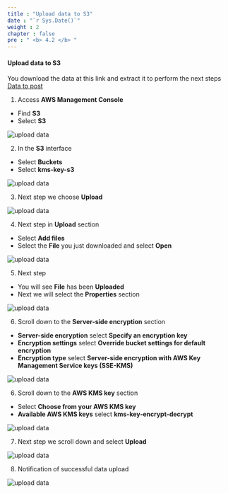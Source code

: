 ```yaml
---
title : "Upload data to S3"
date : "`r Sys.Date()`"
weight : 2
chapter : false
pre : " <b> 4.2 </b> "
---
```


#### Upload data to S3

You download the data at this link and extract it to perform the next steps [Data to post](https://github.com/phuctruongquang/aws-fcj-workshop02/blob/main/DATA.rar )

1. Access **AWS Management Console**

 - Find **S3**
 - Select **S3**

![upload data](/aws-fcj-workshop02/images/4.create-s3/4.2upload-data/0001.png?width=90pc)

2. In the **S3** interface

 - Select **Buckets**
 - Select **kms-key-s3**

![upload data](/aws-fcj-workshop02/images/4.create-s3/4.2upload-data/0002.png?width=90pc)

3. Next step we choose **Upload**

![upload data](/aws-fcj-workshop02/images/4.create-s3/4.2upload-data/0003.png?width=90pc)

4. Next step in **Upload** section

 - Select **Add files**
 - Select the **File** you just downloaded and select **Open**

![upload data](/aws-fcj-workshop02/images/4.create-s3/4.2upload-data/0004.png?width=90pc)

5. Next step

 - You will see **File** has been **Uploaded**
 - Next we will select the **Properties** section

![upload data](/aws-fcj-workshop02/images/4.create-s3/4.2upload-data/0006.png?width=90pc)

6. Scroll down to the **Server-side encryption** section

 - **Server-side encryption** select **Specify an encryption key**
 - **Encryption settings** select **Override bucket settings for default encryption**
 - **Encryption type** select **Server-side encryption with AWS Key Management Service keys (SSE-KMS)**

![upload data](/aws-fcj-workshop02/images/4.create-s3/4.2upload-data/0007.png?width=90pc)

6. Scroll down to the **AWS KMS key** section

 - Select **Choose from your AWS KMS key**
 - **Available AWS KMS keys** select **kms-key-encrypt-decrypt**

![upload data](/aws-fcj-workshop02/images/4.create-s3/4.2upload-data/0008.png?width=90pc)

7. Next step we scroll down and select **Upload**

![upload data](/aws-fcj-workshop02/images/4.create-s3/4.2upload-data/0009.png?width=90pc)

8. Notification of successful data upload

![upload data](/aws-fcj-workshop02/images/4.create-s3/4.2upload-data/0010.png?width=90pc)